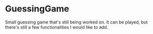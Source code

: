 # GuessingGame
Small guessing game that's still being worked on. It can be played, but there's still a few functionalities I would like to add. 
